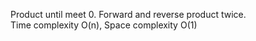 Product until meet 0. Forward and reverse product twice.  
Time complexity O(n), Space complexity O(1)